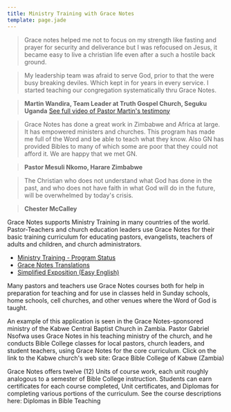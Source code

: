 ```yaml
---
title: Ministry Training with Grace Notes
template: page.jade
---
```


> Grace notes helped me not to focus on my strength like
fasting and prayer for security and deliverance but I was
refocused on Jesus, it became easy to live a christian
life even after a such a hostile back ground.

> My leadership team was afraid to serve God, prior to that
the were busy breaking deviles. Which kept in for years in
every service. I started teaching our congregation
systematically thru Grace Notes.

> **Martin Wandira, Team Leader at Truth Gospel Church, Seguku
Uganda** [See full video of Pastor Martin's
testimony](https://www.youtube.com/watch?v=mn1oAOEqn14)

<!-- -->

> Grace Notes has done a great work in Zimbabwe and Africa at
large. It has empowered ministers and churches. This program
has made me full of the Word and be able to teach what they
know. Also GN has provided Bibles to many of which some are
poor that they could not afford it. We are happy that we met
GN.

> **Pastor Mesuli Nkomo, Harare Zimbabwe**

<!-- -->

> The Christian who does not understand what God has done in
> the past, and who does not have faith in what God will do
> in the future, will be overwhelmed by today's crisis.

> **Chester McCalley**

Grace Notes supports Ministry Training in many countries of
the world. Pastor-Teachers and church education leaders use
Grace Notes for their basic training curriculum for
educating pastors, evangelists, teachers of adults and
children, and church administrators.

- [Ministry Training - Program
    Status](http://www.gracenotes.info/MinistryTrainingStatus.shtml)
- [Grace Notes
    Translations](http://www.gracenotes.info/TRANSLATION.shtml)
- [Simplified Exposition (Easy
    English)](http://www.gracenotes.info/SimplifiedExposition.shtml)

Many pastors and teachers use Grace Notes courses both for
help in preparation for teaching and for use in classes held
in Sunday schools, home schools, cell churches, and other
venues where the Word of God is taught.

An example of this application is seen in the Grace
Notes-sponsored ministry of the Kabwe Central Baptist Church
in Zambia. Pastor Gabriel Nsofwa uses Grace Notes in his
teaching ministry of the church, and he conducts Bible
College classes for local pastors, church leaders, and
student teachers, using Grace Notes for the core curriculum.
Click on the link to the Kabwe church's web site: Grace
Bible College of Kabwe (Zambia)

Grace Notes offers twelve (12) Units of course work, each
unit roughly analogous to a semester of Bible College
instruction. Students can earn certificates for each course
completed, Unit certificates, and Diplomas for completing
various portions of the curriculum. See the course
descriptions here: Diplomas in Bible Teaching
